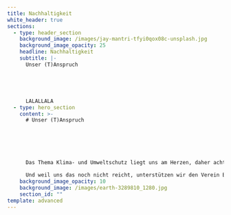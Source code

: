 ```yaml
---
title: Nachhaltigkeit
white_header: true
sections:
  - type: header_section
    background_image: /images/jay-mantri-tfyi0qox08c-unsplash.jpg
    background_image_opacity: 25
    headline: Nachhaltigkeit
    subtitle: |-
      Unser (T)Anspruch





      LALALLALA
  - type: hero_section
    content: >-
      # Unser (T)Anspruch






      Das Thema Klima- und Umweltschutz liegt uns am Herzen, daher achten wir bei der Ernte der zarten Tannenwipfel stets auf einen schonenden und achtsamen Umgang mit dem Waldbestand. Wir nehmen Rücksicht auf die Natur und streben nach einem klimaneutralem Handeln. Dazu ist unser Verpackungsmaterial zu 100% recyclingfähig, wir beziehen 100% Ökostrom, wir vermeiden Plastik,

      Und weil uns das noch nicht reicht, unterstützen wir den Verein Bergwaldprojekt e.V. mit einem Spendenbeitrag mit jedem Produkt.
    background_image_opacity: 10
    background_image: /images/earth-3289810_1280.jpg
    section_id: ""
template: advanced
---
```


